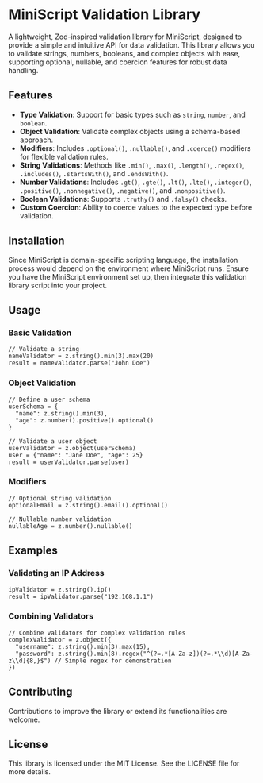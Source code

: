 # MiniScript Validation Library

A lightweight, Zod-inspired validation library for MiniScript, designed to provide a simple and intuitive API for data validation. This library allows you to validate strings, numbers, booleans, and complex objects with ease, supporting optional, nullable, and coercion features for robust data handling.

## Features

- **Type Validation**: Support for basic types such as `string`, `number`, and `boolean`.
- **Object Validation**: Validate complex objects using a schema-based approach.
- **Modifiers**: Includes `.optional()`, `.nullable()`, and `.coerce()` modifiers for flexible validation rules.
- **String Validations**: Methods like `.min()`, `.max()`, `.length()`, `.regex()`, `.includes()`, `.startsWith()`, and `.endsWith()`.
- **Number Validations**: Includes `.gt()`, `.gte()`, `.lt()`, `.lte()`, `.integer()`, `.positive()`, `.nonnegative()`, `.negative()`, and `.nonpositive()`.
- **Boolean Validations**: Supports `.truthy()` and `.falsy()` checks.
- **Custom Coercion**: Ability to coerce values to the expected type before validation.

## Installation

Since MiniScript is domain-specific scripting language, the installation process would depend on the environment where MiniScript runs. Ensure you have the MiniScript environment set up, then integrate this validation library script into your project.

## Usage

### Basic Validation

```miniscript
// Validate a string
nameValidator = z.string().min(3).max(20)
result = nameValidator.parse("John Doe")
```

### Object Validation

```miniscript
// Define a user schema
userSchema = {
  "name": z.string().min(3),
  "age": z.number().positive().optional()
}

// Validate a user object
userValidator = z.object(userSchema)
user = {"name": "Jane Doe", "age": 25}
result = userValidator.parse(user)
```

### Modifiers

```miniscript
// Optional string validation
optionalEmail = z.string().email().optional()

// Nullable number validation
nullableAge = z.number().nullable()
```

## Examples

### Validating an IP Address

```miniscript
ipValidator = z.string().ip()
result = ipValidator.parse("192.168.1.1")
```

### Combining Validators

```miniscript
// Combine validators for complex validation rules
complexValidator = z.object({
  "username": z.string().min(3).max(15),
  "password": z.string().min(8).regex("^(?=.*[A-Za-z])(?=.*\\d)[A-Za-z\\d]{8,}$") // Simple regex for demonstration
})
```

## Contributing

Contributions to improve the library or extend its functionalities are welcome.

## License

This library is licensed under the MIT License. See the LICENSE file for more details.
